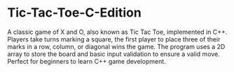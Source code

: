 # Tic-Tac-Toe-C-Edition

A classic game of X and O, also known as Tic Tac Toe, implemented in C++. Players take turns marking a square, the first player to place three of their marks in a row, column, or diagonal wins the game. The program uses a 2D array to store the board and basic input validation to ensure a valid move. Perfect for beginners to learn C++ game development.
